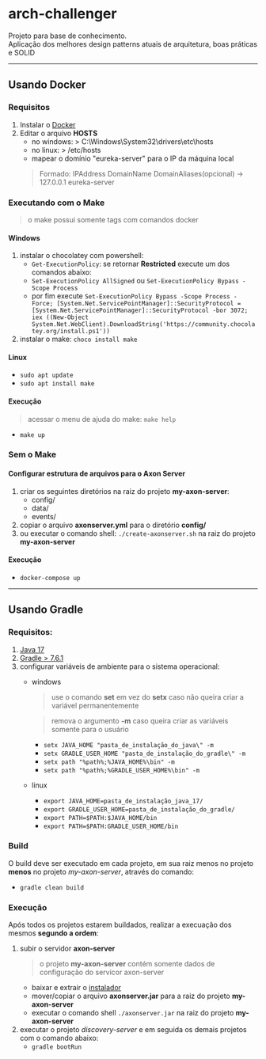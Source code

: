 # arch-challenger

Projeto para base de conhecimento. \
Aplicação dos melhores design patterns atuais de arquitetura, boas práticas e SOLID
___

## Usando Docker

### Requisitos
1. Instalar o [Docker](https://www.docker.com/)
2. Editar o arquivo **HOSTS**
   - no windows: > C:\Windows\System32\drivers\etc\hosts
   - no linux: > /etc/hosts
   - mapear o domínio "eureka-server" para o IP da máquina local
   > Formado: IPAddress DomainName DomainAliases(opcional) -> 127.0.0.1 eureka-server

### Executando com o Make
> o make possui somente tags com comandos docker
#### Windows

1. instalar o chocolatey com powershell:
    - `Get-ExecutionPolicy`: se retornar **Restricted** execute um dos comandos abaixo:
    - `Set-ExecutionPolicy AllSigned` ou `Set-ExecutionPolicy Bypass -Scope Process`
    - por fim execute `Set-ExecutionPolicy Bypass -Scope Process -Force; [System.Net.ServicePointManager]::SecurityProtocol = [System.Net.ServicePointManager]::SecurityProtocol -bor 3072; iex ((New-Object System.Net.WebClient).DownloadString('https://community.chocolatey.org/install.ps1'))`
2. instalar o make: `choco install make`

#### Linux
- `sudo apt update`
- `sudo apt install make`

#### Execução
> acessar o menu de ajuda do make: `make help`
- `make up`

### Sem o Make
#### Configurar estrutura de arquivos para o Axon Server
1. criar os seguintes diretórios na raiz do projeto **my-axon-server**:
   - config/
   - data/
   - events/
2. copiar o arquivo **axonserver.yml** para o diretório **config/**
3. ou executar o comando shell: `./create-axonserver.sh` na raiz do projeto **my-axon-server**

#### Execução
- `docker-compose up`
---

## Usando Gradle

### Requisitos:
1. [Java 17](https://www.oracle.com/java/technologies/javase/jdk17-archive-downloads.html)
2. [Gradle > 7.6.1](https://gradle.org/releases/)
3. configurar variáveis de ambiente para o sistema operacional:
   - windows
     >    use o comando **set** em vez do **setx** caso não queira criar a variável permanentemente

     >    remova o argumento **-m** caso queira criar as variáveis somente para o usuário
     - `setx JAVA_HOME "pasta_de_instalação_do_java\" -m`
     - `setx GRADLE_USER_HOME "pasta_de_instalação_do_gradle\" -m`
     - `setx path "%path%;%JAVA_HOME%\bin" -m`
     - `setx path "%path%;%GRADLE_USER_HOME%\bin" -m`
   - linux
     - `export JAVA_HOME=pasta_de_instalação_java_17/`
     - `export GRADLE_USER_HOME=pasta_de_instalação_do_gradle/`
     - `export PATH=$PATH:$JAVA_HOME/bin`
     - `export PATH=$PATH:GRADLE_USER_HOME/bin`

### Build

O build deve ser executado em cada projeto, em sua raiz menos no projeto **menos** no  projeto *my-axon-server*, através do comando:
- `gradle clean build`

### Execução
Após todos os projetos estarem buildados, realizar a execuação dos mesmos **segundo a ordem**:
1. subir o servidor **axon-server**
    > o projeto **my-axon-server** contém somente dados de configuração do servicor axon-server
    - baixar e extrair o [instalador](https://download.axoniq.io/axonserver/AxonServer.zip)
    - mover/copiar o arquivo **axonserver.jar** para a raiz do projeto **my-axon-server**
    - executar o comando shell `./axonserver.jar` na raiz do projeto **my-axon-server**
2. executar o projeto *discovery-server* e em seguida os demais projetos com o comando abaixo:
   - `gradle bootRun`
